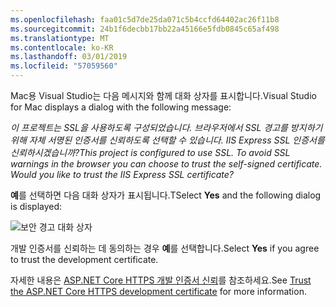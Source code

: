```yaml
---
ms.openlocfilehash: faa01c5d7de25da071c5b4ccfd64402ac26f11b8
ms.sourcegitcommit: 24b1f6decbb17bb22a45166e5fdb0845c65af498
ms.translationtype: MT
ms.contentlocale: ko-KR
ms.lasthandoff: 03/01/2019
ms.locfileid: "57059560"
---
```

<span data-ttu-id="8aecc-101">Mac용 Visual Studio는 다음 메시지와 함께 대화 상자를 표시합니다.</span><span class="sxs-lookup"><span data-stu-id="8aecc-101">Visual Studio for Mac displays a dialog with the following message:</span></span>

<span data-ttu-id="8aecc-102">*이 프로젝트는 SSL을 사용하도록 구성되었습니다. 브라우저에서 SSL 경고를 방지하기 위해 자체 서명된 인증서를 신뢰하도록 선택할 수 있습니다. IIS Express SSL 인증서를 신뢰하시겠습니까?*</span><span class="sxs-lookup"><span data-stu-id="8aecc-102">*This project is configured to use SSL. To avoid SSL warnings in the browser you can choose to trust the self-signed certificate. Would you like to trust the IIS Express SSL certificate?*</span></span>

<span data-ttu-id="8aecc-103">**예**를 선택하면 다음 대화 상자가 표시됩니다.</span><span class="sxs-lookup"><span data-stu-id="8aecc-103">TSelect **Yes** and the following dialog is displayed:</span></span>

![보안 경고 대화 상자](~/getting-started/_static/cert.png)

<span data-ttu-id="8aecc-105">개발 인증서를 신뢰하는 데 동의하는 경우 **예**를 선택합니다.</span><span class="sxs-lookup"><span data-stu-id="8aecc-105">Select **Yes** if you agree to trust the development certificate.</span></span>

<span data-ttu-id="8aecc-106">자세한 내용은 [ASP.NET Core HTTPS 개발 인증서 신뢰](xref:security/enforcing-ssl#trust-the-aspnet-core-https-development-certificate-on-windows-and-macos)를 참조하세요.</span><span class="sxs-lookup"><span data-stu-id="8aecc-106">See [Trust the ASP.NET Core HTTPS development certificate](xref:security/enforcing-ssl#trust-the-aspnet-core-https-development-certificate-on-windows-and-macos) for more information.</span></span>